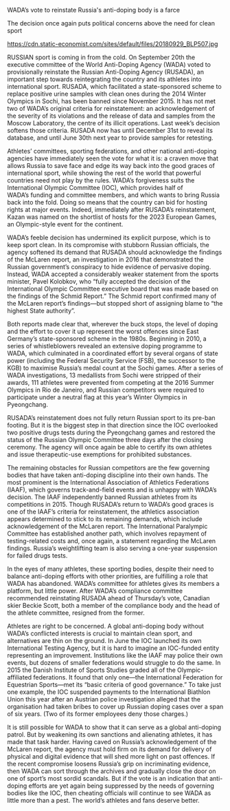 WADA’s vote to reinstate Russia's anti-doping body is a farce

The decision once again puts political concerns above the need for clean sport

https://cdn.static-economist.com/sites/default/files/20180929_BLP507.jpg

RUSSIAN sport is coming in from the cold. On September 20th the executive committee of the World Anti-Doping Agency (WADA) voted to provisionally reinstate the Russian Anti-Doping Agency (RUSADA), an important step towards reintegrating the country and its athletes into international sport. RUSADA, which facilitated a state-sponsored scheme to replace positive urine samples with clean ones during the 2014 Winter Olympics in Sochi, has been banned since November 2015. It has not met two of WADA’s original criteria for reinstatement: an acknowledgement of the severity of its violations and the release of data and samples from the Moscow Laboratory, the centre of its illicit operations. Last week’s decision softens those criteria. RUSADA now has until December 31st to reveal its database, and until June 30th next year to provide samples for retesting.

Athletes’ committees, sporting federations, and other national anti-doping agencies have immediately seen the vote for what it is: a craven move that allows Russia to save face and edge its way back into the good graces of international sport, while showing the rest of the world that powerful countries need not play by the rules. WADA’s forgiveness suits the International Olympic Committee (IOC), which provides half of WADA’s funding and committee members, and which wants to bring Russia back into the fold. Doing so means that the country can bid for hosting rights at major events. Indeed, immediately after RUSADA’s reinstatement, Kazan was named on the shortlist of hosts for the 2023 European Games, an Olympic-style event for the continent.

WADA’s feeble decision has undermined its explicit purpose, which is to keep sport clean. In its compromise with stubborn Russian officials, the agency softened its demand that RUSADA should acknowledge the findings of the McLaren report,  an investigation in 2016  that demonstrated the Russian government’s conspiracy to hide evidence of pervasive doping. Instead, WADA accepted a considerably weaker  statement  from the sports minister, Pavel Kolobkov, who “fully accepted the decision of the International Olympic Committee executive board that was made based on the findings of the Schmid Report.” The Schmid report confirmed many of the McLaren report’s findings—but stopped short of assigning blame to “the highest State authority”.

Both reports made clear that, wherever the buck stops, the level of doping and the effort to cover it up represent the worst offences since East Germany’s state-sponsored scheme in the 1980s. Beginning in 2010, a series of whistleblowers revealed an extensive doping programme to WADA, which culminated in a coordinated effort by several organs of state power (including the Federal Security Service (FSB), the successor to the KGB) to maximise Russia’s medal count at the Sochi games. After a series of WADA investigations, 13 medallists from Sochi were stripped of their awards, 111 athletes were prevented from competing at the 2016 Summer Olympics in Rio de Janeiro, and Russian competitors were required to participate under a neutral flag at this year’s Winter Olympics in Pyeongchang.

RUSADA’s reinstatement does not fully return Russian sport to its pre-ban footing. But it is the biggest step in that direction since the IOC overlooked two positive drugs tests during the Pyeongchang games and restored the status of the Russian Olympic Committee three days after the closing ceremony. The agency will once again be able to certify its own athletes and issue therapeutic-use exemptions for prohibited substances. 

The remaining obstacles for Russian competitors are the few governing bodies that have taken anti-doping discipline into their own hands. The most prominent is the International Association of Athletics Federations (IAAF), which governs track-and-field events and is unhappy with WADA’s decision. The IAAF independently  banned  Russian athletes from its competitions in 2015. Though RUSADA’s return to WADA’s good graces is one of the IAAF’s criteria for reinstatement, the athletics association appears  determined  to stick to its remaining demands, which include acknowledgement of the McLaren report. The International Paralympic Committee has established another path, which involves repayment of testing-related costs and, once again, a statement regarding the McLaren findings. Russia’s weightlifting team is also serving a one-year suspension for failed drugs tests. 

In the eyes of many athletes, these sporting bodies, despite their need to balance anti-doping efforts with other priorities, are fulfilling a role that WADA has abandoned. WADA’s committee for athletes gives its members a platform, but little power. After WADA’s compliance committee recommended reinstating RUSADA ahead of Thursday’s vote, Canadian skier Beckie Scott, both a member of the compliance body and the head of the athlete committee, resigned from the former.

Athletes are right to be concerned. A global anti-doping body without WADA’s conflicted interests is crucial to maintain clean sport, and alternatives are thin on the ground. In June the IOC launched its own International Testing Agency, but it is hard to imagine an IOC-funded entity representing an improvement. Institutions like the IAAF may police their own events, but dozens of smaller federations would struggle to do the same. In 2015 the Danish Institute of Sports Studies  graded  all of the Olympic-affiliated federations. It found that only one—the International Federation for Equestrian Sports—met its “basic criteria of good governance.” To take just one example, the IOC suspended payments to the International Biathlon Union this year after an Austrian police investigation  alleged  that the organisation had taken bribes to cover up Russian doping cases over a span of six years. (Two of its former employees deny those charges.)

It is still possible for WADA to show that it can serve as a global anti-doping patrol. But by weakening its own sanctions and alienating athletes, it has made that task harder. Having caved on Russia’s acknowledgement of the McLaren report, the agency must hold firm on its demand for delivery of physical and digital evidence that will shed more light on past offences. If the recent compromise loosens Russia’s grip on incriminating evidence, then WADA can sort through the archives and gradually close the door on one of sport’s most sordid scandals. But if the vote is an indication that anti-doping efforts are yet again being suppressed by the needs of governing bodies like the IOC, then cheating officials will continue to see WADA as little more than a pest. The world’s athletes and fans deserve better.